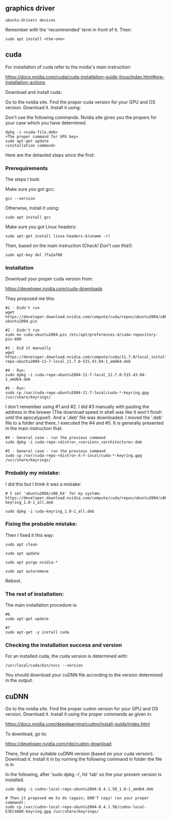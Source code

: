 
## graphics driver

```
ubuntu-drivers devices
```
Remember <the-one> with the 'recommended' term in front of it. Then:

```
sudo apt install <the-one>
```

## cuda

For installation of cuda refer to the nvidia's main instruction:

https://docs.nvidia.com/cuda/cuda-installation-guide-linux/index.html#pre-installation-actions

Download and install cuda:

Go to the nvidia site. Find the proper cuda version for your GPU and OS version. 
Download it.
Install it using:

Don't use the following commands. Nvidia site gives you the propers for your case which you have determined.

```
dpkg -i <cuda-file.deb>
<The proper command for GPG key>
sudo apt-get update
<installation command>
```

Here are the detaoled steps since the first:

### Prerequirements

The steps I took:

Make sure you got gcc:

```
gcc --version
```

Otherwise, install it using:

```
sudo apt install gcc
```

Make sure you got Linux headers:

```
sudo apt-get install linux-headers-$(uname -r)
```

Then, based on the main instruction (Check! Don't use this!):

```
sudo apt-key del 7fa2af80
```

### Installation

Download your proper cuda version from:

https://developer.nvidia.com/cuda-downloads

They proposed me this:

```
#1 - Didn't run
wget https://developer.download.nvidia.com/compute/cuda/repos/ubuntu2004/x86_64/cuda-ubuntu2004.pin

#2 - Didn't run
sudo mv cuda-ubuntu2004.pin /etc/apt/preferences.d/cuda-repository-pin-600

#3 - Did it manually
wget https://developer.download.nvidia.com/compute/cuda/11.7.0/local_installers/cuda-repo-ubuntu2004-11-7-local_11.7.0-515.43.04-1_amd64.deb

#4 - Run:
sudo dpkg -i cuda-repo-ubuntu2004-11-7-local_11.7.0-515.43.04-1_amd64.deb

#5 - Run:
sudo cp /var/cuda-repo-ubuntu2004-11-7-local/cuda-*-keyring.gpg /usr/share/keyrings/

```

I don't remember using #1 and #2. I did #3 manually with pasting the address in the brower (The download speed in shell was like it won't finish until the apocalypse!). And a '.deb' file was downloaded. I moved the '.deb' file to a folder and there, I executed the #4 and #5. It is generally presented in the main instruction that:

```
#4 - General case - run the previous command
sudo dpkg -i cuda-repo-<distro>_<version>_<architecture>.deb

#5 - General case - run the previous command
sudo cp /var/cuda-repo-<distro>-X-Y-local/cuda-*-keyring.gpg /usr/share/keyrings/
```

### Probably my mistake:

I did this but I think it was a mistake:

```
# I set 'ubuntu2004/x86_64' for my system:
https://developer.download.nvidia.com/compute/cuda/repos/ubuntu2004/x86_64/cuda-keyring_1.0-1_all.deb

sudo dpkg -i cuda-keyring_1.0-1_all.deb
```

### Fixing the probable mistake:

Then I  fixed it this way:

```
sudo apt clean

sudo apt update

sudo apt purge nvidia-* 

sudo apt autoremove
```
Reboot.


### The rest of installation:

The main installation procedure is:

```
#6
sudo apt-get update

#7
sudo apt-get -y install cuda
```

### Checking the installation success and version

For an installed cuda, the cuda version is determined with:

```
/usr/local/cuda/bin/nvcc --version
```

You should download your cuDNN file according to the version determined in the output.


## cuDNN

Go to the nvidia site. Find the proper cudnn version for your GPU and OS version. 
Download it.
Install it using the proper commands as given in:

https://docs.nvidia.com/deeplearning/cudnn/install-guide/index.html


To download, go to:

https://developer.nvidia.com/rdp/cudnn-download

There, find your suitable cuDNN version (based on your cuda version). Download it. Install it in by running the following command in folder the file is in

In the following, after 'sudo dpkg -i', hit 'tab' so the your present version is installed.

```
sudo dpkg -i cudnn-local-repo-ubuntu2004-8.4.1.50_1.0-1_amd64.deb 

# Then it proposed me to do (again; DON'T copy! run your proper command):
sudo cp /var/cudnn-local-repo-ubuntu2004-8.4.1.50/cudnn-local-E3EC4A60-keyring.gpg /usr/share/keyrings/
```





